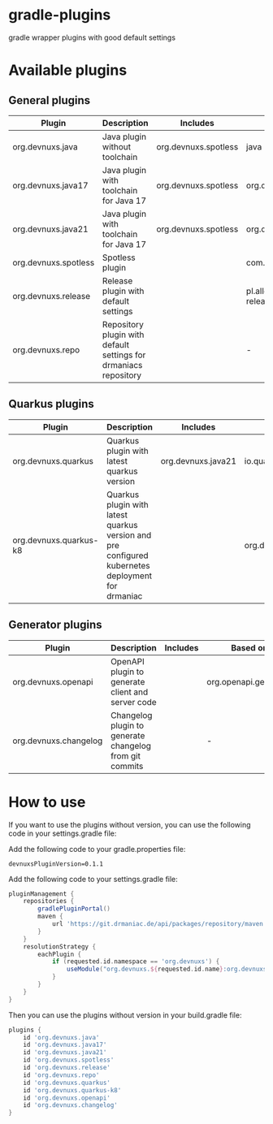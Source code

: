 # gradle-plugins

gradle wrapper plugins with good default settings

# Available plugins
## General plugins
| Plugin | Description | Includes | Based on |
| ------ | ----------- | -------- | -------- |
| org.devnuxs.java | Java plugin without toolchain | org.devnuxs.spotless | java |
| org.devnuxs.java17 | Java plugin with toolchain for Java 17 | org.devnuxs.spotless | org.devnuxs.java |
| org.devnuxs.java21 | Java plugin with toolchain for Java 17 | org.devnuxs.spotless | org.devnuxs.java |
| org.devnuxs.spotless | Spotless plugin | | com.diffplug.spotless |
| org.devnuxs.release | Release plugin with default settings | | pl.allegro.tech.build.axion-release |
| org.devnuxs.repo | Repository plugin with default settings for drmaniacs repository | | - |

## Quarkus plugins
| Plugin | Description | Includes | Based on |
| ------ | ----------- | -------- | -------- |
| org.devnuxs.quarkus | Quarkus plugin with latest quarkus version | org.devnuxs.java21 | io.quarkus |
| org.devnuxs.quarkus-k8 | Quarkus plugin with latest quarkus version and pre configured kubernetes deployment for drmaniac | | org.devnuxs.quarkus |

## Generator plugins
| Plugin | Description | Includes | Based on |
| ------ | ----------- | -------- | -------- |
| org.devnuxs.openapi | OpenAPI plugin to generate client and server code | | org.openapi.generator |
| org.devnuxs.changelog | Changelog plugin to generate changelog from git commits | | - |



# How to use

If you want to use the plugins without version, you can use the following code in your settings.gradle file:


Add the following code to your gradle.properties file:
```properties (gradle.properties)
devnuxsPluginVersion=0.1.1
```

Add the following code to your settings.gradle file:
```groovy (settings.gradle)
pluginManagement {
    repositories {
        gradlePluginPortal()
        maven {
            url 'https://git.drmaniac.de/api/packages/repository/maven'
        }
    }
    resolutionStrategy {
        eachPlugin {
            if (requested.id.namespace == 'org.devnuxs') {
                useModule("org.devnuxs.${requested.id.name}:org.devnuxs.${requested.id.name}.gradle.plugin:${devnuxsPluginVersion}")
            }
        }
    }
}
```

Then you can use the plugins without version in your build.gradle file:
```groovy (build.gradle)
plugins {
    id 'org.devnuxs.java'
    id 'org.devnuxs.java17'
    id 'org.devnuxs.java21'
    id 'org.devnuxs.spotless'
    id 'org.devnuxs.release'
    id 'org.devnuxs.repo'
    id 'org.devnuxs.quarkus'
    id 'org.devnuxs.quarkus-k8'
    id 'org.devnuxs.openapi'
    id 'org.devnuxs.changelog'
}
```
